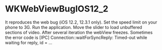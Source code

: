 # WKWebViewBugIOS12_2
It reproduces the web bug (iOS 12.2, 12.3.1 only). 
Set the speed limit on your phone to 3G. 
Run the application. 
Move the slider to load unbuffered sections of video. 
After several iteration the webView freezes. 
Sometimes the error code is [IPC] Connection::waitForSyncReply: Timed-out while waiting for reply, id = ...
